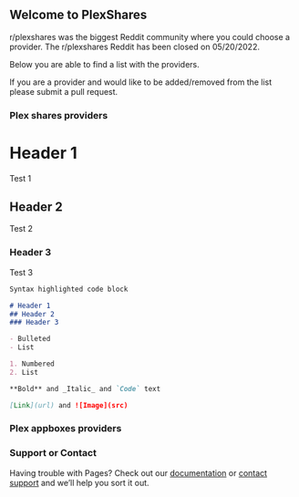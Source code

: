## Welcome to PlexShares

r/plexshares was the biggest Reddit community where you could choose a provider. The r/plexshares Reddit has been closed on 05/20/2022.

Below you are able to find a list with the providers.

If you are a provider and would like to be added/removed from the list please submit a pull request.

### Plex shares providers

# Header 1
Test 1
## Header 2
Test 2
### Header 3
Test 3

```markdown
Syntax highlighted code block

# Header 1
## Header 2
### Header 3

- Bulleted
- List

1. Numbered
2. List

**Bold** and _Italic_ and `Code` text

[Link](url) and ![Image](src)
```
### Plex appboxes providers


### Support or Contact

Having trouble with Pages? Check out our [documentation](https://docs.github.com/categories/github-pages-basics/) or [contact support](https://support.github.com/contact) and we’ll help you sort it out.
